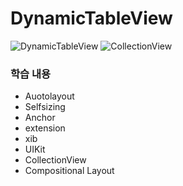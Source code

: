 # DynamicTableView

![DynamicTableView](https://user-images.githubusercontent.com/58852584/107035765-fa604f00-67fb-11eb-956a-9eb8c0d331ab.gif)
![CollectionView](https://user-images.githubusercontent.com/58852584/107036206-9722ec80-67fc-11eb-9c1f-c5f8d3065249.gif)

### 학습 내용
- Auotolayout 
- Selfsizing
- Anchor
- extension
- xib
- UIKit
- CollectionView
- Compositional Layout
